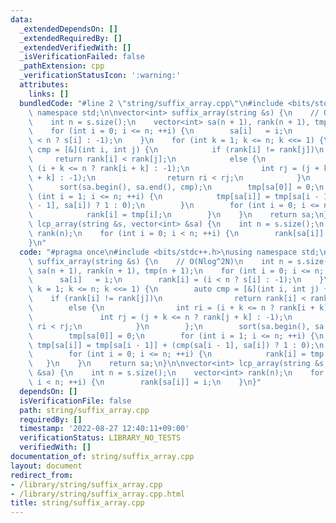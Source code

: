 ```yaml
---
data:
  _extendedDependsOn: []
  _extendedRequiredBy: []
  _extendedVerifiedWith: []
  _isVerificationFailed: false
  _pathExtension: cpp
  _verificationStatusIcon: ':warning:'
  attributes:
    links: []
  bundledCode: "#line 2 \"string/suffix_array.cpp\"\n#include <bits/stdc++.h>\nusing\
    \ namespace std;\n\nvector<int> suffix_array(string &s) {\n    // O(Nlog^2N)\n\
    \    int n = s.size();\n    vector<int> sa(n + 1), rank(n + 1), tmp(n + 1);\n\
    \    for (int i = 0; i <= n; ++i) {\n        sa[i]   = i;\n        rank[i] = (i\
    \ < n ? s[i] : -1);\n    }\n    for (int k = 1; k <= n; k <<= 1) {\n        auto\
    \ cmp = [&](int i, int j) {\n            if (rank[i] != rank[j])\n           \
    \     return rank[i] < rank[j];\n            else {\n                int ri =\
    \ (i + k <= n ? rank[i + k] : -1);\n                int rj = (j + k <= n ? rank[j\
    \ + k] : -1);\n                return ri < rj;\n            }\n        };\n  \
    \      sort(sa.begin(), sa.end(), cmp);\n        tmp[sa[0]] = 0;\n        for\
    \ (int i = 1; i <= n; ++i) {\n            tmp[sa[i]] = tmp[sa[i - 1]] + (cmp(sa[i\
    \ - 1], sa[i]) ? 1 : 0);\n        }\n        for (int i = 0; i <= n; ++i) {\n\
    \            rank[i] = tmp[i];\n        }\n    }\n    return sa;\n}\n\nvector<int>\
    \ lcp_array(string &s, vector<int> &sa) {\n    int n = s.size();\n    vector<int>\
    \ rank(n);\n    for (int i = 0; i < n; ++i) {\n        rank[sa[i]] = i;\n    }\n\
    }\n"
  code: "#pragma once\n#include <bits/stdc++.h>\nusing namespace std;\n\nvector<int>\
    \ suffix_array(string &s) {\n    // O(Nlog^2N)\n    int n = s.size();\n    vector<int>\
    \ sa(n + 1), rank(n + 1), tmp(n + 1);\n    for (int i = 0; i <= n; ++i) {\n  \
    \      sa[i]   = i;\n        rank[i] = (i < n ? s[i] : -1);\n    }\n    for (int\
    \ k = 1; k <= n; k <<= 1) {\n        auto cmp = [&](int i, int j) {\n        \
    \    if (rank[i] != rank[j])\n                return rank[i] < rank[j];\n    \
    \        else {\n                int ri = (i + k <= n ? rank[i + k] : -1);\n \
    \               int rj = (j + k <= n ? rank[j + k] : -1);\n                return\
    \ ri < rj;\n            }\n        };\n        sort(sa.begin(), sa.end(), cmp);\n\
    \        tmp[sa[0]] = 0;\n        for (int i = 1; i <= n; ++i) {\n           \
    \ tmp[sa[i]] = tmp[sa[i - 1]] + (cmp(sa[i - 1], sa[i]) ? 1 : 0);\n        }\n\
    \        for (int i = 0; i <= n; ++i) {\n            rank[i] = tmp[i];\n     \
    \   }\n    }\n    return sa;\n}\n\nvector<int> lcp_array(string &s, vector<int>\
    \ &sa) {\n    int n = s.size();\n    vector<int> rank(n);\n    for (int i = 0;\
    \ i < n; ++i) {\n        rank[sa[i]] = i;\n    }\n}"
  dependsOn: []
  isVerificationFile: false
  path: string/suffix_array.cpp
  requiredBy: []
  timestamp: '2022-08-27 12:40:11+09:00'
  verificationStatus: LIBRARY_NO_TESTS
  verifiedWith: []
documentation_of: string/suffix_array.cpp
layout: document
redirect_from:
- /library/string/suffix_array.cpp
- /library/string/suffix_array.cpp.html
title: string/suffix_array.cpp
---
```

